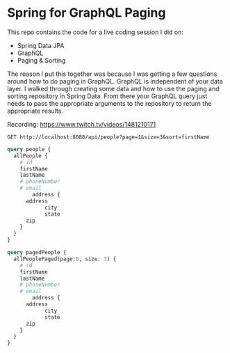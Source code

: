 # Spring for GraphQL Paging

This repo contains the code for a live coding session I did on: 

- Spring Data JPA
- GraphQL
- Paging & Sorting

The reason I put this together was because I was getting a few questions around how to do
paging in GraphQL. GraphQL is independent of your data layer. I walked through creating 
some data and how to use the paging and sorting repository in Spring Data. From there
your GraphQL query just needs to pass the appropriate arguments to the repository to return
the appropriate results. 

Recording: https://www.twitch.tv/videos/1481210171 



```http request
GET http://localhost:8080/api/people?page=1&size=3&sort=firstName

```

```graphql
query people {
  allPeople {
    # id
    firstName
    lastName
    # phoneNumber
    # email
		address {
      address
			city
			state
      zip
    }
  }
}

query pagedPeople {
  allPeoplePaged(page:0, size: 3) {
    # id
    firstName
    lastName
    # phoneNumber
    # email
		address {
      address
			city
			state
      zip
    }
  }
}
```